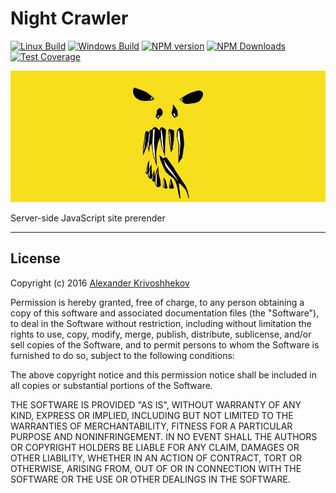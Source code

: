 # Night Crawler

[![Linux Build][travis-image]][travis-url]
[![Windows Build][appveyor-image]][appveyor-url]
[![NPM version][npm-v-image]][npm-url]
[![NPM Downloads][npm-dm-image]][npm-url]
[![Test Coverage][coveralls-image]][coveralls-url]

[![Logo](/README/logo.png)][npm-url]

Server-side JavaScript site prerender

--------------------------------------------------------------------------------

## License
Copyright (c)  2016 [Alexander Krivoshhekov][github-author-link]

Permission is hereby granted, free of charge, to any person obtaining a copy of this software and associated documentation files (the "Software"), to deal in the Software without restriction, including without limitation the rights to use, copy, modify, merge, publish, distribute, sublicense, and/or sell copies of the Software, and to permit persons to whom the Software is furnished to do so, subject to the following conditions:

The above copyright notice and this permission notice shall be included in all copies or substantial portions of the Software.

THE SOFTWARE IS PROVIDED "AS IS", WITHOUT WARRANTY OF ANY KIND, EXPRESS OR IMPLIED, INCLUDING BUT NOT LIMITED TO THE WARRANTIES OF MERCHANTABILITY, FITNESS FOR A PARTICULAR PURPOSE AND NONINFRINGEMENT. IN NO EVENT SHALL THE AUTHORS OR COPYRIGHT HOLDERS BE LIABLE FOR ANY CLAIM, DAMAGES OR OTHER LIABILITY, WHETHER IN AN ACTION OF CONTRACT, TORT OR OTHERWISE, ARISING FROM, OUT OF OR IN CONNECTION WITH THE SOFTWARE OR THE USE OR OTHER DEALINGS IN THE SOFTWARE.

[github-author-link]: http://github.com/SuperPaintman
[npm-url]: https://www.npmjs.com/package/night-crawler
[npm-v-image]: https://img.shields.io/npm/v/night-crawler.svg
[npm-dm-image]: https://img.shields.io/npm/dm/night-crawler.svg
[travis-image]: https://img.shields.io/travis/SuperPaintman/night-crawler/master.svg?label=linux
[travis-url]: https://travis-ci.org/SuperPaintman/night-crawler
[appveyor-image]: https://img.shields.io/appveyor/ci/SuperPaintman/night-crawler/master.svg?label=windows
[appveyor-url]: https://ci.appveyor.com/project/SuperPaintman/night-crawler
[coveralls-image]: https://img.shields.io/coveralls/SuperPaintman/night-crawler/master.svg
[coveralls-url]: https://coveralls.io/r/SuperPaintman/night-crawler?branch=master
